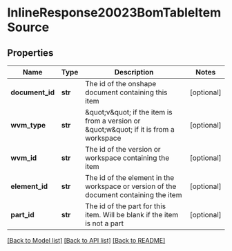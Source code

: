 # InlineResponse20023BomTableItemSource

## Properties
Name | Type | Description | Notes
------------ | ------------- | ------------- | -------------
**document_id** | **str** | The id of the onshape document containing             this item | [optional] 
**wvm_type** | **str** | \&quot;v\&quot; if the item is from a version or \&quot;w\&quot; if             it is from a workspace | [optional] 
**wvm_id** | **str** | The id of the version or workspace containing             the item | [optional] 
**element_id** | **str** | The id of the element in the workspace or             version of the document containing the item | [optional] 
**part_id** | **str** | The id of the part for this item. Will be             blank if the item is not a part | [optional] 

[[Back to Model list]](../README.md#documentation-for-models) [[Back to API list]](../README.md#documentation-for-api-endpoints) [[Back to README]](../README.md)


